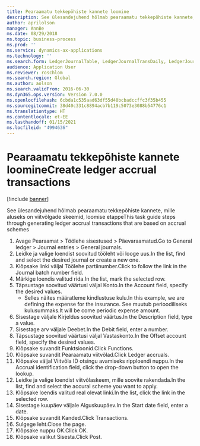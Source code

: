 ```yaml
---
title: Pearaamatu tekkepõhiste kannete loomine
description: See ülesandejuhend hõlmab pearaamatu tekkepõhiste kannete, mille aluseks on viitvõlgade skeemid, loomise etappe.
author: aprilolson
manager: AnnBe
ms.date: 08/29/2018
ms.topic: business-process
ms.prod: ''
ms.service: dynamics-ax-applications
ms.technology: ''
ms.search.form: LedgerJournalTable, LedgerJournalTransDaily, LedgerJournalTransAccrual, LedgerJournalTransAccrualTrans
audience: Application User
ms.reviewer: roschlom
ms.search.region: Global
ms.author: aolson
ms.search.validFrom: 2016-06-30
ms.dyn365.ops.version: Version 7.0.0
ms.openlocfilehash: 6cbda1c535aad63df55d40bcbadccffc3f35b455
ms.sourcegitcommit: 38d40c331c8894acb7b119c5073e3088b54776c1
ms.translationtype: HT
ms.contentlocale: et-EE
ms.lasthandoff: 01/15/2021
ms.locfileid: "4994636"
---
```

# <a name="create-ledger-accrual-transactions"></a><span data-ttu-id="d009c-103">Pearaamatu tekkepõhiste kannete loomine</span><span class="sxs-lookup"><span data-stu-id="d009c-103">Create ledger accrual transactions</span></span>

[!include [banner](../../includes/banner.md)]

<span data-ttu-id="d009c-104">See ülesandejuhend hõlmab pearaamatu tekkepõhiste kannete, mille aluseks on viitvõlgade skeemid, loomise etappe</span><span class="sxs-lookup"><span data-stu-id="d009c-104">This task guide steps through generating ledger accrual transactions that are based on accrual schemes</span></span>

1. <span data-ttu-id="d009c-105">Avage Pearaamat > Töölehe sisestused > Päevaraamatud.</span><span class="sxs-lookup"><span data-stu-id="d009c-105">Go to General ledger > Journal entries > General journals.</span></span>
2. <span data-ttu-id="d009c-106">Leidke ja valige loendist soovitud tööleht või looge uus.</span><span class="sxs-lookup"><span data-stu-id="d009c-106">In the list, find and select the desired journal or create a new one.</span></span>
3. <span data-ttu-id="d009c-107">Klõpsake linki väljal Töölehe partiinumber.</span><span class="sxs-lookup"><span data-stu-id="d009c-107">Click to follow the link in the Journal batch number field.</span></span>
4. <span data-ttu-id="d009c-108">Märkige loendis valitud rida.</span><span class="sxs-lookup"><span data-stu-id="d009c-108">In the list, mark the selected row.</span></span>
5. <span data-ttu-id="d009c-109">Täpsustage soovitud väärtusi väljal Konto.</span><span class="sxs-lookup"><span data-stu-id="d009c-109">In the Account field, specify the desired values.</span></span>
    * <span data-ttu-id="d009c-110">Selles näites määratleme kindlustuse kulu.</span><span class="sxs-lookup"><span data-stu-id="d009c-110">In this example, we are defining the expense for the insurance.</span></span> <span data-ttu-id="d009c-111">See muutub perioodiliseks kulusummaks.</span><span class="sxs-lookup"><span data-stu-id="d009c-111">It will be come periodic expense amount.</span></span>  
6. <span data-ttu-id="d009c-112">Sisestage väljale Kirjeldus soovitud väärtus.</span><span class="sxs-lookup"><span data-stu-id="d009c-112">In the Description field, type a value.</span></span>
7. <span data-ttu-id="d009c-113">Sisestage arv väljale Deebet.</span><span class="sxs-lookup"><span data-stu-id="d009c-113">In the Debit field, enter a number.</span></span>
8. <span data-ttu-id="d009c-114">Täpsustage soovitud väärtusi väljal Vastaskonto.</span><span class="sxs-lookup"><span data-stu-id="d009c-114">In the Offset account field, specify the desired values.</span></span>
9. <span data-ttu-id="d009c-115">Klõpsake suvandit Funktsioonid.</span><span class="sxs-lookup"><span data-stu-id="d009c-115">Click Functions.</span></span>
10. <span data-ttu-id="d009c-116">Klõpsake suvandit Pearaamatu viitvõlad.</span><span class="sxs-lookup"><span data-stu-id="d009c-116">Click Ledger accruals.</span></span>
11. <span data-ttu-id="d009c-117">Klõpsake väljal Viitvõla ID otsingu avamiseks ripploendi nuppu.</span><span class="sxs-lookup"><span data-stu-id="d009c-117">In the Accrual identification field, click the drop-down button to open the lookup.</span></span>
12. <span data-ttu-id="d009c-118">Leidke ja valige loendist viitvõlaskeem, mille soovite rakendada.</span><span class="sxs-lookup"><span data-stu-id="d009c-118">In the list, find and select the accural scheme you want to apply.</span></span>
13. <span data-ttu-id="d009c-119">Klõpsake loendis valitud real olevat linki.</span><span class="sxs-lookup"><span data-stu-id="d009c-119">In the list, click the link in the selected row.</span></span>
14. <span data-ttu-id="d009c-120">Sisestage kuupäev väljale Alguskuupäev.</span><span class="sxs-lookup"><span data-stu-id="d009c-120">In the Start date field, enter a date.</span></span>
15. <span data-ttu-id="d009c-121">Klõpsake suvandit Kanded.</span><span class="sxs-lookup"><span data-stu-id="d009c-121">Click Transactions.</span></span>
16. <span data-ttu-id="d009c-122">Sulgege leht.</span><span class="sxs-lookup"><span data-stu-id="d009c-122">Close the page.</span></span>
17. <span data-ttu-id="d009c-123">Klõpsake nuppu OK.</span><span class="sxs-lookup"><span data-stu-id="d009c-123">Click OK.</span></span>
18. <span data-ttu-id="d009c-124">Klõpsake valikut Sisesta.</span><span class="sxs-lookup"><span data-stu-id="d009c-124">Click Post.</span></span>

